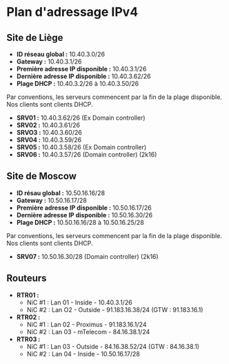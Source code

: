 # Plan d'adressage IPv4

## Site de Liège

* **ID réseau global :** 10.40.3.0/26
* **Gateway :** 10.40.3.1/26
* **Première adresse IP disponible :** 10.40.3.1/26
* **Dernière adresse IP disponible :** 10.40.3.62/26
* **Plage DHCP :** 10.40.3.2/26 à 10.40.3.50/26

Par conventions, les serveurs commencent par la fin de la plage disponible. Nos clients sont clients DHCP.

* **SRV01 :** 10.40.3.62/26 (Ex Domain controller)
* **SRV02 :** 10.40.3.61/26
* **SRVO3 :** 10.40.3.60/26
* **SRV04 :** 10.40.3.59/26
* **SRV05 :** 10.40.3.58/26 (Ex Domain controller)
* **SRV06 :** 10.40.3.57/26 (Domain controller) (2k16)

## Site de Moscow

* **ID résau global :** 10.50.16.16/28
* **Gateway :** 10.50.16.17/28
* **Première adresse IP disponible :** 10.50.16.17/26
* **Dernière adresse IP disponible :** 10.50.16.30/26
* **Plage DHCP :** 10.50.16.16/28 à 10.50.16.25/28

Par conventions, les serveurs commencent par la fin de la plage disponible. Nos clients sont clients DHCP.

* **SRV07 :** 10.50.16.30/28 (Domain controller) (2k16)

## Routeurs

* **RTR01 :**
    - NiC #1 : Lan 01 - Inside - 10.40.3.1/26
    - NiC #2 : Lan O2 - Outside - 91.183.16.38/24 (GTW : 91.183.16.1)
* **RTR02 :**
    - NiC #1 : Lan 02 - Proximus - 91.183.16.1/24
    - NiC #2 : Lan 03 - mTelecom - 84.16.38.1/24
* **RTR03 :**
    - NiC #1 : Lan 03 - Outside - 84.16.38.52/24 (GTW : 84.16.38.1)
    - NiC #2 : Lan 04 - Inside - 10.50.16.17/28
